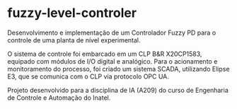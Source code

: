 # fuzzy-level-controler
Desenvolvimento e implementação de um Controlador Fuzzy PD para o controle de uma planta de nível experimental. 

O sistema de controle foi embarcado em um CLP B&R X20CP1583, equipado com módulos de I/O digital e analógico. Para o acionamento e monitoramento do processo, foi criado um sistema SCADA, utilizando Elipse E3, que se comunica com o CLP via protocolo OPC UA.

Projeto desenvolvido para a disciplina de IA (A209) do curso de Engenharia de Controle e Automação do Inatel.
